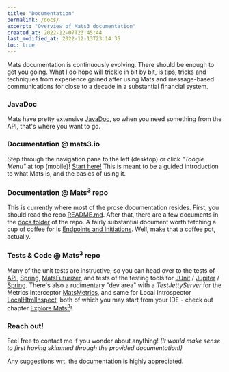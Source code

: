 ```yaml
---
title: "Documentation"
permalink: /docs/
excerpt: "Overview of Mats3 documentation"
created_at: 2022-12-07T23:45:44
last_modified_at: 2022-12-13T23:14:35
toc: true
---
```


Mats documentation is continuously evolving. There should be enough to get you going. What I do hope will trickle in bit
by bit, is tips, tricks and techniques from experience gained after using Mats and message-based communications for
close to a decade in a substantial financial system.

### JavaDoc

Mats have pretty extensive [JavaDoc](/javadoc/), so when you need something from the API, that's where you want to go.

### Documentation @ mats3.io

Step through the navigation pane to the left (desktop) or click _"Toogle Menu"_ at top (mobile)!
[Start here!](/docs/message-oriented-rpc/)
This is meant to be a guided introduction to what Mats is, and the basics of using it.

### Documentation @ Mats<sup>3</sup> repo

This is currently where most of the prose documentation resides. First, you should read the
repo [README.md](https://github.com/centiservice/mats3#readme). After that, there are a few documents in
the [docs folder](https://github.com/centiservice/mats3/tree/main/docs#readme) of the repo. A fairly substantial 
document worth fetching a cup of coffee for is [Endpoints and Initiations](https://github.com/centiservice/mats3/blob/main/docs/developing/EndpointsAndInitiations.md). Well, make that a coffee pot, actually.

### Tests & Code @ Mats<sup>3</sup> repo

Many of the unit tests are instructive, so you can head over to the tests of
[API](https://github.com/centiservice/mats3/tree/main/mats-api-test/src/test/java/io/mats3/api_test),
[Spring](https://github.com/centiservice/mats3/tree/main/mats-spring/src/test/java/io/mats3/spring),
[MatsFuturizer](https://github.com/centiservice/mats3/tree/main/mats-util/src/test/java/io/mats3/util/futurizer),
and tests of the testing tools for
[JUnit](https://github.com/centiservice/mats3/tree/main/mats-test-junit/src/test/java/io/mats3/test/junit) /
[Jupiter](https://github.com/centiservice/mats3/tree/main/mats-test-jupiter/src/test/java/io/mats3/test/jupiter) /
[Spring](https://github.com/centiservice/mats3/tree/main/mats-spring-test/src/test/java/io/mats3/spring/test).
There's also a rudimentary "dev area" with a _TestJettyServer_ for the Metrics Interceptor
[MatsMetrics](https://github.com/centiservice/mats3/tree/main/mats-intercept-micrometer/src/test/java/io/mats3/test/metrics/MatsMetrics_TestJettyServer.java),
and same for Local Introspector [LocalHtmlInspect](https://github.com/centiservice/mats3/tree/main/mats-localinspect/src/test/java/io/mats3/localinspect/LocalHtmlInspect_TestJettyServer.java),
both of which you may start from your IDE - check out chapter [Explore Mats<sup>3</sup>](/docs/explore/)!

### Reach out!

Feel free to contact me if you wonder about anything! _(It would make sense to first having skimmed through the
provided documentation!)_

Any suggestions wrt. the documentation is highly appreciated.

